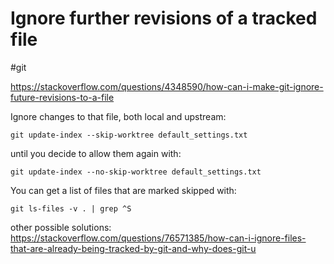 # Ignore further revisions of a tracked file

#git

https://stackoverflow.com/questions/4348590/how-can-i-make-git-ignore-future-revisions-to-a-file

Ignore changes to that file, both local and upstream:
```
git update-index --skip-worktree default_settings.txt
```

until you decide to allow them again with:
```
git update-index --no-skip-worktree default_settings.txt
```

You can get a list of files that are marked skipped with:
```
git ls-files -v . | grep ^S
```

other possible solutions:
https://stackoverflow.com/questions/76571385/how-can-i-ignore-files-that-are-already-being-tracked-by-git-and-why-does-git-u

